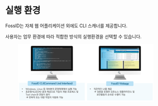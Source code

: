# 실행 환경

FossID는 자체 웹 어플리케이션 외에도 CLI 스캐너를 제공합니다.

사용자는 업무 환경에 따라 적합한 방식의 실행환경을 선택할 수 있습니다.

<figure><img src="../../.gitbook/assets/3.PNG" alt=""><figcaption></figcaption></figure>
